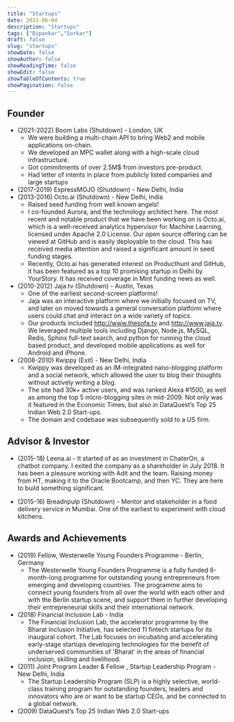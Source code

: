 ```yaml
---
title: "Startups"
date: 2023-06-04
description: "Startups"
tags: ["Dipankar","Sarkar"]
draft: false
slug: "startups"
showDate: false
showAuthor: false
showReadingTime: false
showEdit: false
showTableOfContents: true
showPagination: false
---
```


## Founder

* (2021-2022) Boom Labs (Shutdown) - London, UK
  * We were building a multi-chain API to bring Web2 and mobile applications on-chain.
  * We developed an MPC wallet along with a high-scale cloud infrastructure.
  * Got commitments of over 2.5M$ from investors pre-product.
  * Had letter of intents in place from publicly listed companies and large startups
* (2017-2019) ExpressMOJO (Shutdown) - New Delhi, India
* (2013-2016) Octo.ai (Shutdown) - New Delhi, India
   * Raised seed funding from well known angels!
   * I co-founded Aurora, and the technology architect here. The most recent and notable product that we have been working on is Octo.ai, which is a well-received analytics hypervisor for Machine Learning, licensed under Apache 2.0 License. Our open source offering can be viewed at GitHub and is easily deployable to the cloud. This has received media attention and raised a significant amount in seed funding stages.
   * Recently, Octo.ai has generated interest on Producthunt and GitHub, it has been featured as a top 10 promising startup in Delhi by YourStory. It has received coverage in Mint funding news as well.
* (2010-2012) Jaja.tv (Shutdown) - Austin, Texas
   * One of the earliest second-screen platforms!
   * Jaja was an interactive platform where we initially focused on TV, and later on moved towards a general conversation platform where users could chat and interact on a wide variety of topics. 
   * Our products included http://www.thesofa.tv and http://www.jaja.tv. We leveraged multiple tools including Django, Node.js, MySQL, Redis, Sphinx full-text search, and python for running the cloud based product, and developed mobile applications as well for Android and iPhone.
* (2008-2010) Kwippy (Exit) - New Delhi, India
   * Kwippy was developed as an IM-integrated nano-blogging platform and a social network, which allowed the user to blog their thoughts without actively writing a blog. 
   * The site had 30k+ active users, and was ranked Alexa #1500, as well as among the top 5 micro-blogging sites in mid-2009. Not only was it featured in the Economic Times, but also in DataQuest’s Top 25 Indian Web 2.0 Start-ups.
   * The domain and codebase was subsequently sold to a US firm.

## Advisor & Investor

* (2015-18) Leena.ai - It started of as an investment in ChaterOn, a chatbot company. I exited the company as a shareholder in July 2018. It has been a pleasure working with Adit and the team. Raising money from HT, making it to the Oracle Bootcamp, and then YC. They are here to build something significant.

* (2015-16) Breadnpulp  (Shutdown) - Mentor and stakeholder in a food delivery service in Mumbai. One of the earliest to experiment with cloud kitchens.

## Awards and Achievements
* (2019) Fellow, Westerwelle Young Founders Programme - Berlin, Germany
  * The Westerwelle Young Founders Programme is a fully funded 6-month-long programme for outstanding young entrepreneurs from emerging and developing countries. The programme aims to connect young founders from all over the world with each other and with the Berlin startup scene, and support them in further developing their entrepreneurial skills and their international network.
* (2018) Financial Inclusion Lab - India
  * The Financial Inclusion Lab, the accelerator programme by the Bharat Inclusion Initiative, has selected 11 fintech startups for its inaugural cohort. The Lab focuses on incubating and accelerating early-stage startups developing technologies for the benefit of underserved communities of 'Bharat' in the areas of financial inclusion, skilling and livelihood.
* (2011) Joint Program Leader & Fellow , Startup Leadership Program - New Delhi, India
  * The Startup Leadership Program (SLP) is a highly selective, world-class training program for outstanding founders, leaders and innovators who are or want to be startup CEOs, and be connected to a global network.
* (2009) DataQuest’s Top 25 Indian Web 2.0 Start-ups